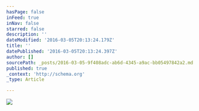 ```yaml
---
hasPage: false
inFeed: true
inNav: false
starred: false
description: ''
dateModified: '2016-03-05T20:13:24.179Z'
title: ''
datePublished: '2016-03-05T20:13:24.397Z'
author: []
sourcePath: _posts/2016-03-05-9f408adc-ab6d-4345-a9ac-bb05497842a2.md
published: true
_context: 'http://schema.org'
_type: Article

---
```

![](https://the-grid-user-content.s3-us-west-2.amazonaws.com/69344785-7810-4e36-90c9-30ccd57af6b5.gif)
